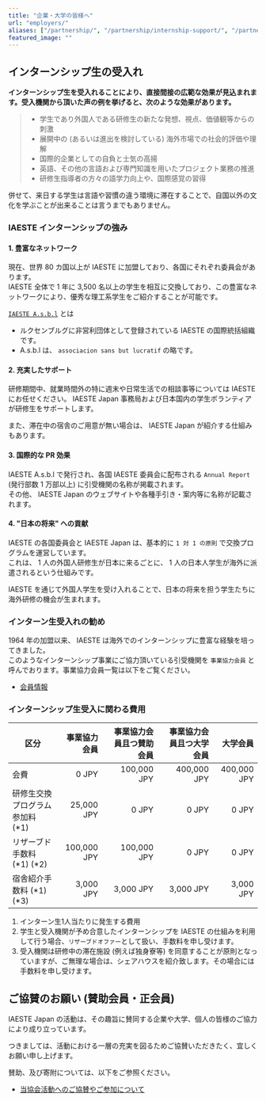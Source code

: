 ```yaml
---
title: "企業・大学の皆様へ"
url: "employers/"
aliases: ["/partnership/", "/partnership/internship-support/", "/partnership/financial-support/", "/partnership/project_cooperation/"]
featured_image: ""
---
```

## インターンシップ生の受入れ

**インターンシップ生を受入れることにより、直接間接の広範な効果が見込まれます。受入機関から頂いた声の例を挙げると、次のような効果があります。**

> - 学生であり外国人である研修生の新たな発想、視点、価値観等からの刺激
> - 展開中の (あるいは進出を検討している) 海外市場での社会的評価や理解
> - 国際的企業としての自負と士気の高揚
> - 英語、その他の言語および専門知識を用いたプロジェクト業務の推進
> - 研修生指導者の方々の語学力向上や、国際感覚の習得

併せて、来日する学生は言語や習慣の違う環境に滞在することで、自国以外の文化を学ぶことが出来ることは言うまでもありません。

### IAESTE インターンシップの強み

#### 1. 豊富なネットワーク

現在、世界 80 カ国以上が IAESTE に加盟しており、各国にそれぞれ委員会があります。<br>
IAESTE 全体で 1 年に 3,500 名以上の学生を相互に交換しており、この豊富なネットワークにより、優秀な理工系学生をご紹介することが可能です。

[`IAESTE A.s.b.l`](https://iaeste.org/employers-page/) とは
- ルクセンブルグに非営利団体として登録されている IAESTE の国際統括組織です。
- A.s.b.l は、 `associacion sans but lucratif` の略です。

#### 2. 充実したサポート

研修期間中、就業時間外の特に週末や日常生活での相談事等については IAESTE にお任せください。 IAESTE Japan 事務局および日本国内の学生ボランティアが研修生をサポートします。

また、滞在中の宿舎のご用意が無い場合は、 IAESTE Japan が紹介する仕組みもあります。

#### 3. 国際的な PR 効果

IAESTE A.s.b.l で発行され、各国 IAESTE 委員会に配布される `Annual Report` (発行部数 1 万部以上) に引受機関の名称が掲載されます。<br>
その他、 IAESTE Japan のウェブサイトや各種手引き・案内等に名称が記載されます。

#### 4. "日本の将来" への貢献

IAESTE の各国委員会と IAESTE Japan は、基本的に `1 対 1 の原則` で交換プログラムを運営しています。<br>
これは、 1 人の外国人研修生が日本に来るごとに、 1 人の日本人学生が海外に派遣されるという仕組みです。

IAESTE を通じて外国人学生を受け入れることで、日本の将来を担う学生たちに海外研修の機会が生まれます。

### インターン生受入れの勧め

1964 年の加盟以来、 IAESTE は海外でのインターンシップに豊富な経験を培ってきました。<br>
このようなインターンシップ事業にご協力頂いている引受機関を `事業協力会員` と呼んでおります。事業協力会員一覧は以下をご覧ください。
- [会員情報](members.md)

### インターンシップ生受入に関わる費用

| 区分 | 事業協力会員 | 事業協力会員且つ賛助会員 | 事業協力会員且つ大学会員 | 大学会員|
| --------------------------- | ---------: |-----------: | ----------: | ----------: |
| 会費                        | 0 JPY       | 100,000 JPY | 400,000 JPY | 400,000 JPY |
| 研修生交換プログラム参加料 (*1) | 25,000 JPY  | 0 JPY       | 0 JPY       | 0 JPY       |
| リザーブド手数料 (*1) (*2)     | 100,000 JPY | 100,000 JPY | 0 JPY       | 0 JPY       |
| 宿舎紹介手数料 (*1) (*3)     | 3,000 JPY   | 3,000 JPY   | 3,000 JPY   | 3,000 JPY   |

1. インターン生1人当たりに発生する費用
2. 学生と受入機関が予め合意したインターンシップを IAESTE の仕組みを利用して行う場合、`リザーブドオファー`として扱い、手数料を申し受けます。
3. 受入機関は研修中の滞在施設 (例えば独身寮等) を同意することが原則となっていますが、ご無理な場合は、シェアハウスを紹介致します。その場合には手数料を申し受けます。

## ご協賛のお願い (賛助会員・正会員)

IAESTE Japan の活動は、その趣旨に賛同する企業や大学、個人の皆様のご協力により成り立っています。

つきましては、活動における一層の充実を図るためご協賛いただきたく、宜しくお願い申し上げます。

賛助、及び寄附については、以下をご参照ください。
- [当協会活動へのご協賛やご参加について](join.md)
